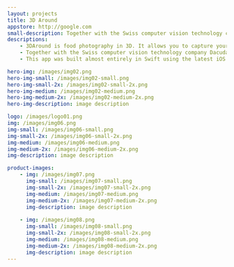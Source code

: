 ```yaml
---
layout: projects
title: 3D Around
appstore: http://google.com
small-description: Together with the Swiss computer vision technology company Dacuda we built an app making use of their advanced computer vision technology.
descriptions:
    - 3DAround is food photography in 3D. It allows you to capture your food (or really almost any object) in 3D using only the camera in your iPhone.
    - Together with the Swiss computer vision technology company Dacuda we built an app making use of their advanced computer vision technology. Using 3DAround you can caputure everyday objects like food and create a 3D model. This model can be uploaded and shared with your friends.
    - This app was built almost entirely in Swift using the latest iOS technologies available. It incorporates motion sensors and OpenGL and was built for iOS 8.

hero-img: /images/img02.png
hero-img-small: /images/img02-small.png
hero-img-small-2x: /images/img02-small-2x.png
hero-img-medium: /images/img02-medium.png
hero-img-medium-2x: /images/img02-medium-2x.png
hero-img-description: image description

logo: /images/logo01.png
img: /images/img06.png
img-small: /images/img06-small.png
img-small-2x: /images/img06-small-2x.png
img-medium: /images/img06-medium.png
img-medium-2x: /images/img06-medium-2x.png
img-description: image description

product-images:
    - img: /images/img07.png
      img-small: /images/img07-small.png
      img-small-2x: /images/img07-small-2x.png
      img-medium: /images/img07-medium.png
      img-medium-2x: /images/img07-medium-2x.png
      img-description: image description
      
    - img: /images/img08.png
      img-small: /images/img08-small.png
      img-small-2x: /images/img08-small-2x.png
      img-medium: /images/img08-medium.png
      img-medium-2x: /images/img08-medium-2x.png
      img-description: image description
---
```

